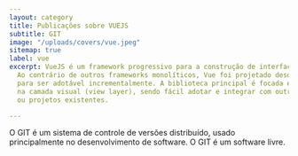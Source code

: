 ```yaml
---
layout: category
title: Publicações sobre VUEJS
subtitle: GIT
image: "/uploads/covers/vue.jpeg"
sitemap: true
label: vue
excerpt: VueJS é um framework progressivo para a construção de interfaces de usuário.
  Ao contrário de outros frameworks monolíticos, Vue foi projetado desde sua concepção
  para ser adotável incrementalmente. A biblioteca principal é focada exclusivamente
  na camada visual (view layer), sendo fácil adotar e integrar com outras bibliotecas
  ou projetos existentes.

---
```

O GIT é um sistema de controle de versões distribuído, usado principalmente no desenvolvimento de software. O GIT é um software livre.